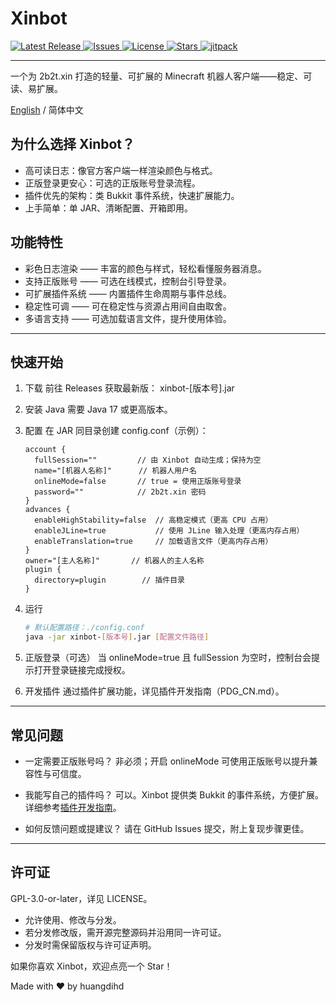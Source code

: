 # Xinbot
<!-- Badges -->
<p>
  <a href="https://github.com/huangdihd/xinbot/releases">
    <img src="https://img.shields.io/github/v/release/huangdihd/xinbot?style=for-the-badge&label=Release&color=brightgreen" alt="Latest Release">
  </a>
  <a href="https://github.com/huangdihd/xinbot/issues">
    <img src="https://img.shields.io/github/issues/huangdihd/xinbot?style=for-the-badge&label=Issues&color=yellow" alt="Issues">
  </a>
  <a href="https://github.com/huangdihd/xinbot/blob/main/LICENSE">
    <img src="https://img.shields.io/github/license/huangdihd/xinbot?style=for-the-badge&label=License&color=blue" alt="License">
  </a>
  <a href="https://github.com/huangdihd/xinbot/stargazers">
    <img src="https://img.shields.io/github/stars/huangdihd/xinbot?style=for-the-badge&label=Stars&color=ff69b4" alt="Stars">
  </a>
  <a href="https://jitpack.io/#huangdihd/xinbot">
    <img src="https://img.shields.io/jitpack/version/com.github.huangdihd/xinbot?style=for-the-badge&label=JitPack&color=b22222" alt="jitpack">
  </a>
</p>

---

一个为 2b2t.xin 打造的轻量、可扩展的 Minecraft 机器人客户端——稳定、可读、易扩展。

[English](README.md) / 简体中文

## 为什么选择 Xinbot？
- 高可读日志：像官方客户端一样渲染颜色与格式。
- 正版登录更安心：可选的正版账号登录流程。
- 插件优先的架构：类 Bukkit 事件系统，快速扩展能力。
- 上手简单：单 JAR、清晰配置、开箱即用。

## 功能特性
- 彩色日志渲染 —— 丰富的颜色与样式，轻松看懂服务器消息。
- 支持正版账号 —— 可选在线模式，控制台引导登录。
- 可扩展插件系统 —— 内置插件生命周期与事件总线。
- 稳定性可调 —— 可在稳定性与资源占用间自由取舍。
- 多语言支持 —— 可选加载语言文件，提升使用体验。

---

## 快速开始

1) 下载
   前往 Releases 获取最新版：
   xinbot-[版本号].jar

2) 安装 Java
   需要 Java 17 或更高版本。

3) 配置
   在 JAR 同目录创建 config.conf（示例）：
    ```hocon
    account {
      fullSession=""         // 由 Xinbot 自动生成；保持为空
      name="[机器人名称]"      // 机器人用户名
      onlineMode=false       // true = 使用正版账号登录
      password=""            // 2b2t.xin 密码
    }
    advances {
      enableHighStability=false  // 高稳定模式（更高 CPU 占用）
      enableJLine=true           // 使用 JLine 输入处理（更高内存占用）
      enableTranslation=true     // 加载语言文件（更高内存占用）
    }
    owner="[主人名称]"       // 机器人的主人名称
    plugin {
      directory=plugin        // 插件目录
    }
    ```

4) 运行
    ```bash
    # 默认配置路径：./config.conf
    java -jar xinbot-[版本号].jar [配置文件路径]
    ```

5) 正版登录（可选）
   当 onlineMode=true 且 fullSession 为空时，控制台会提示打开登录链接完成授权。

6) 开发插件
   通过插件扩展功能，详见插件开发指南（PDG_CN.md）。

---

## 常见问题
- 一定需要正版账号吗？
  非必须；开启 onlineMode 可使用正版账号以提升兼容性与可信度。

- 我能写自己的插件吗？
  可以。Xinbot 提供类 Bukkit 的事件系统，方便扩展。详细参考[插件开发指南](PDG_CN.md)。

- 如何反馈问题或提建议？
  请在 GitHub Issues 提交，附上复现步骤更佳。

---

## 许可证
GPL-3.0-or-later，详见 LICENSE。
- 允许使用、修改与分发。
- 若分发修改版，需开源完整源码并沿用同一许可证。
- 分发时需保留版权与许可证声明。

如果你喜欢 Xinbot，欢迎点亮一个 Star！

Made with ❤️ by huangdihd